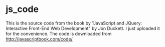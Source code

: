 # js_code
This is the source code from the book by "JavaScript and JQuery: Interactive Front-End Web Development" by Jon Duckett. I just uploaded it for the convenience. The code is downloaded from http://javascriptbook.com/code/
